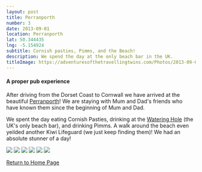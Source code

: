 ```yaml
---
layout: post
title: Perranporth
number: 3
date: 2013-09-01
location: Perranporth
lat: 50.344435
lng: -5.154924
subtitle: Cornish pasties, Pimms, and the Beach!
description: We spend the day at the only beach bar in the UK.
titleImage: https://adventuresofthetravellingtwins.com/Photos/2013-09-01-Perranporth/cover-min.JPG
---
```


<h4>A proper pub experience</h4>

After driving from the Dorset Coast to Cornwall we have arrived at the beautiful <a target="_blank" href="http://www.perranporthinfo.co.uk/">Perranporth</a>! We are staying with Mum and Dad's friends who have known them since the beginning of Mum and Dad.

We spent the day eating Cornish Pasties, drinking at the <a target="_blank" href="http://www.thewateringhole.co.uk/">Watering Hole</a> (the UK's only beach bar), and drinking Pimms. 
A walk around the beach even yeilded another Kiwi Lifeguard (we just keep finding them)!
We had an absolute stunner of a day!

<img src="https://adventuresofthetravellingtwins.com/Photos/2013-09-01-Perranporth/day11-min.JPG" class="image1">
<img src="https://adventuresofthetravellingtwins.com/Photos/2013-09-01-Perranporth/day12-min.JPG" class="image1">
<img src="https://adventuresofthetravellingtwins.com/Photos/2013-09-01-Perranporth/day13-min.JPG" class="image1">
<img src="https://adventuresofthetravellingtwins.com/Photos/2013-09-01-Perranporth/day14-min.JPG" class="image1">
<img src="https://adventuresofthetravellingtwins.com/Photos/2013-09-01-Perranporth/day15-min.JPG" class="image1">
<img src="https://adventuresofthetravellingtwins.com/Photos/2013-09-01-Perranporth/day16-min.JPG" class="image1">

<a href="https://adventuresofthetravellingtwins.com/">Return to Home Page</a>
